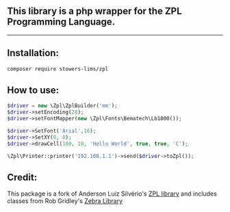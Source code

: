 ## This library is a php wrapper for the ZPL Programming Language.

---

## Installation:

```bash
composer require stowers-lims/zpl
```

## How to use:

```php
$driver = new \Zpl\ZplBuilder('mm');
$driver->setEncoding(28);
$driver->setFontMapper(new \Zpl\Fonts\Bematech\Lb1000());

$driver->SetFont('Arial',16);
$driver->SetXY(0, 0);
$driver->drawCell(100, 10, 'Hello World', true, true, 'C');

\Zpl\Printer::printer('192.168.1.1')->send($driver->toZpl());
```

## Credit:

This package is a fork of Anderson Luiz Silvério's [ZPL library](https://github.com/andersonls/zpl) and includes classes
from Rob Gridley's [Zebra Library](https://github.com/robgridley/zebra)